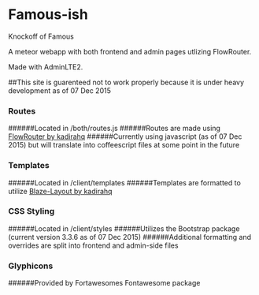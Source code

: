 # Famous-ish
Knockoff of Famous
 
A meteor webapp with both frontend and admin pages utlizing FlowRouter. 

Made with AdminLTE2. 

##This site is guarenteed not to work properly because it is under heavy development as of 07 Dec 2015


### Routes
######Located in /both/routes.js
######Routes are made using [FlowRouter by kadirahq](https://github.com/kadirahq/flow-router)
######Currently using javascript (as of 07 Dec 2015) but will translate into coffeescript files at some point in the future


### Templates
######Located in /client/templates
######Templates are formatted to utilize [Blaze-Layout by kadirahq](https://github.com/kadirahq/blaze-layout) 


### CSS Styling
######Located in /client/styles
######Utilizes the Bootstrap package (current version 3.3.6 as of 07 Dec 2015) 
######Additional formatting and overrides are split into frontend and admin-side files


### Glyphicons
######Provided by Fortawesomes Fontawesome package
